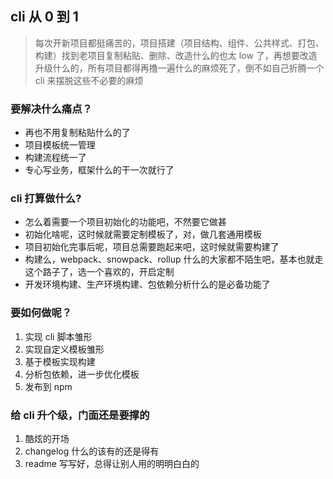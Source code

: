 ## cli 从 0 到 1

> 每次开新项目都挺痛苦的，项目搭建（项目结构、组件、公共样式、打包、构建）找到老项目复制粘贴、删除、改造什么的也太 low 了，再想要改造升级什么的，所有项目都得再撸一遍什么的麻烦死了，倒不如自己折腾一个 cli 来摆脱这些不必要的麻烦

### 要解决什么痛点？

- 再也不用复制粘贴什么的了
- 项目模板统一管理
- 构建流程统一了
- 专心写业务，框架什么的干一次就行了

### cli 打算做什么?

- 怎么着需要一个项目初始化的功能吧，不然要它做甚
- 初始化啥呢，这时候就需要定制模板了，对，做几套通用模板
- 项目初始化完事后呢，项目总需要跑起来吧，这时候就需要构建了
- 构建么，webpack、snowpack、rollup 什么的大家都不陌生吧，基本也就走这个路子了，选一个喜欢的，开启定制
- 开发环境构建、生产环境构建、包依赖分析什么的是必备功能了

### 要如何做呢？

1. 实现 cli 脚本雏形
2. 实现自定义模板雏形
3. 基于模板实现构建
4. 分析包依赖，进一步优化模板
5. 发布到 npm

### 给 cli 升个级，门面还是要撑的

1. 酷炫的开场
2. changelog 什么的该有的还是得有
3. readme 写写好，总得让别人用的明明白白的
